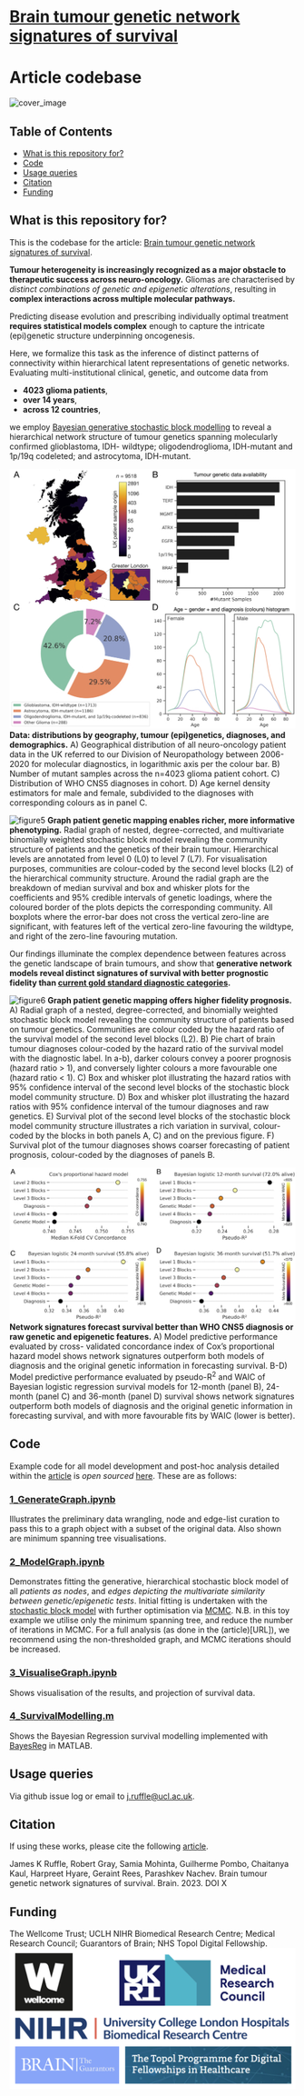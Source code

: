 # [Brain tumour genetic network signatures of survival](URL)
# Article codebase

![cover_image](assets/CoverImage.png)

## Table of Contents
- [What is this repository for?](#what-is-this-repository-for)
- [Code](#code)
- [Usage queries](#usage-queries)
- [Citation](#citation)
- [Funding](#funding)


## What is this repository for?
This is the codebase for the article: [Brain tumour genetic network signatures of survival](URL).

**Tumour heterogeneity is increasingly recognized as a major obstacle to therapeutic success across neuro-oncology.** Gliomas are characterised by *distinct combinations of genetic and epigenetic alterations*, resulting in **complex interactions across multiple molecular pathways.**

Predicting disease evolution and prescribing individually optimal treatment **requires statistical models complex** enough to capture the intricate (epi)genetic structure underpinning oncogenesis. 

Here, we formalize this task as the inference of distinct patterns of connectivity within hierarchical latent representations of genetic networks. Evaluating multi-institutional clinical, genetic, and outcome data from 
- **4023 glioma patients**,
- **over 14 years**,
- **across 12 countries**,

we employ [Bayesian generative stochastic block modelling](https://dx.doi.org/10.1002/9781119483298.ch11) to reveal a hierarchical network structure of tumour genetics spanning molecularly confirmed glioblastoma, IDH- wildtype; oligodendroglioma, IDH-mutant and 1p/19q codeleted; and astrocytoma, IDH-mutant. 

![figure1](assets/Figure1.jpg)
**Data: distributions by geography, tumour (epi)genetics, diagnoses, and demographics.** A) Geographical distribution of all neuro-oncology patient data in the UK referred to our Division of Neuropathology between 2006-2020 for molecular diagnostics, in logarithmic axis per the colour bar. B) Number of mutant samples across the n=4023 glioma patient cohort. C) Distribution of WHO CNS5 diagnoses in cohort. D) Age kernel density estimators for male and female, subdivided to the diagnoses with corresponding colours as in panel C.

![figure5](assets/Figure5.jpg)
**Graph patient genetic mapping enables richer, more informative phenotyping.** Radial graph of nested, degree-corrected, and multivariate binomially weighted stochastic block model revealing the community structure of patients and the genetics of their brain tumour. Hierarchical levels are annotated from level 0 (L0) to level 7 (L7). For visualisation purposes, communities are colour-coded by the second level blocks (L2) of the hierarchical community structure. Around the radial graph are the breakdown of median survival and box and whisker plots for the coefficients and 95% credible intervals of genetic loadings, where the coloured border of the plots depicts the corresponding community. All boxplots where the error-bar does not cross the vertical zero-line are significant, with features left of the vertical zero-line favouring the wildtype, and right of the zero-line favouring mutation.


Our findings illuminate the complex dependence between features across the genetic landscape of brain tumours, and show that **generative network models reveal distinct signatures of survival with better prognostic fidelity than [current gold standard diagnostic categories](https://doi.org/10.1093/neuonc/noab106).**

![figure6](assets/Figure6.jpg)
**Graph patient genetic mapping offers higher fidelity prognosis.** A) Radial graph of a nested, degree-corrected, and binomially weighted stochastic block model revealing the community structure of patients based on tumour genetics. Communities are colour coded by the hazard ratio of the survival model of the second level blocks (L2). B) Pie chart of brain tumour diagnoses colour-coded by the hazard ratio of the survival model with the diagnostic label. In a-b), darker colours convey a poorer prognosis (hazard ratio > 1), and conversely lighter colours a more favourable one (hazard ratio < 1). C) Box and whisker plot illustrating the hazard ratios with 95% confidence interval of the second level blocks of the stochastic block model community structure. D) Box and whisker plot illustrating the hazard ratios with 95% confidence interval of the tumour diagnoses and raw genetics. E) Survival plot of the second level blocks of the stochastic block model community structure illustrates a rich variation in survival, colour-coded by the blocks in both panels A, C) and on the previous figure. F) Survival plot of the tumour diagnoses shows coarser forecasting of patient prognosis, colour-coded by the diagnoses of panels B.


![figure7](assets/Figure7.jpg)
**Network signatures forecast survival better than WHO CNS5 diagnosis or raw genetic and epigenetic features.** A) Model predictive performance evaluated by cross- validated concordance index of Cox’s proportional hazard model shows network signatures outperform both models of diagnosis and the original genetic information in forecasting survival. B-D) Model predictive performance evaluated by pseudo-R<sup>2</sup> and WAIC of Bayesian logistic regression survival models for 12-month (panel B), 24-month (panel C) and 36-month (panel D) survival shows network signatures outperform both models of diagnosis and the original genetic information in forecasting survival, and with more favourable fits by WAIC (lower is better).


## Code
Example code for all model development and post-hoc analysis detailed within the [article](URL) is *open sourced* [here](code/). These are as follows:

### [1_GenerateGraph.ipynb](code/1_GenerateGraph.ipynb)
Illustrates the preliminary data wrangling, node and edge-list curation to pass this to a graph object with a subset of the original data. Also shown are minimum spanning tree visualisations.


### [2_ModelGraph.ipynb](code/2_ModelGraph.ipynb)
Demonstrates fitting the generative, hierarchical stochastic block model of all *patients as nodes*, and *edges depicting the multivariate similarity between genetic/epigenetic tests*. Initial fitting is undertaken with the [stochastic block model](https://dx.doi.org/10.1002/9781119483298.ch11) with further optimisation via [MCMC](https://dx.doi.org/10.1103/PhysRevE.89.012804).
N.B. in this toy example we utilise only the minimum spanning tree, and reduce the number of iterations in MCMC. For a full analysis (as done in the (article)[URL]), we recommend using the non-thresholded graph, and MCMC iterations should be increased.

### [3_VisualiseGraph.ipynb](code/3_VisualiseGraph.ipynb)
Shows visualisation of the results, and projection of survival data.


### [4_SurvivalModelling.m](code/4_SurvivalModelling.m)
Shows the Bayesian Regression survival modelling implemented with [BayesReg](https://www.mathworks.com/matlabcentral/fileexchange/60823-flexible-bayesian-penalized-regression-modelling) in MATLAB.



## Usage queries
Via github issue log or email to j.ruffle@ucl.ac.uk.


## Citation
If using these works, please cite the following [article](URL).

James K Ruffle, Robert Gray, Samia Mohinta, Guilherme Pombo, Chaitanya Kaul, Harpreet Hyare, Geraint Rees, Parashkev Nachev. Brain tumour genetic network signatures of survival. Brain. 2023. DOI X


## Funding
The Wellcome Trust; UCLH NIHR Biomedical Research Centre; Medical Research Council; Guarantors of Brain; NHS Topol Digital Fellowship.
![funders](assets/funders.png)